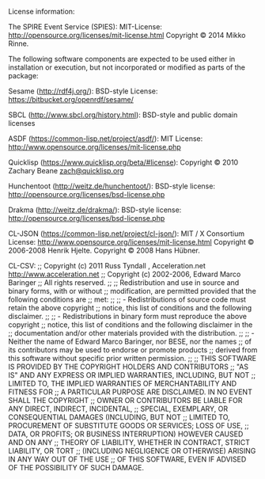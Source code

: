 License information:

The SPIRE Event Service (SPIES):
MIT-License: http://opensource.org/licenses/mit-license.html
Copyright © 2014 Mikko Rinne.

The following software components are expected to be used either in installation or
execution, but not incorporated or modified as parts of the package:

Sesame (http://rdf4j.org/):
BSD-style License: https://bitbucket.org/openrdf/sesame/

SBCL (http://www.sbcl.org/history.html):
BSD-style and public domain licenses

ASDF (https://common-lisp.net/project/asdf/):
MIT License: http://www.opensource.org/licenses/mit-license.php

Quicklisp (https://www.quicklisp.org/beta/#license):
Copyright © 2010 Zachary Beane <zach@quicklisp.org>

Hunchentoot (http://weitz.de/hunchentoot/):
BSD-style license: http://opensource.org/licenses/bsd-license.php

Drakma (http://weitz.de/drakma/):
BSD-style license: http://opensource.org/licenses/bsd-license.php

CL-JSON (https://common-lisp.net/project/cl-json/):
MIT / X Consortium License: http://www.opensource.org/licenses/mit-license.html
Copyright © 2006-2008 Henrik Hjelte.
Copyright © 2008 Hans Hübner.

CL-CSV:
;; Copyright (c) 2011 Russ Tyndall , Acceleration.net http://www.acceleration.net
;; Copyright (c) 2002-2006, Edward Marco Baringer
;; All rights reserved.
;;
;; Redistribution and use in source and binary forms, with or without
;; modification, are permitted provided that the following conditions are
;; met:
;;
;;  - Redistributions of source code must retain the above copyright
;;    notice, this list of conditions and the following disclaimer.
;;
;;  - Redistributions in binary form must reproduce the above copyright
;;    notice, this list of conditions and the following disclaimer in the
;;    documentation and/or other materials provided with the distribution.
;;
;;  - Neither the name of Edward Marco Baringer, nor BESE, nor the names
;;    of its contributors may be used to endorse or promote products
;;    derived from this software without specific prior written permission.
;;
;; THIS SOFTWARE IS PROVIDED BY THE COPYRIGHT HOLDERS AND CONTRIBUTORS
;; "AS IS" AND ANY EXPRESS OR IMPLIED WARRANTIES, INCLUDING, BUT NOT
;; LIMITED TO, THE IMPLIED WARRANTIES OF MERCHANTABILITY AND FITNESS FOR
;; A PARTICULAR PURPOSE ARE DISCLAIMED.  IN NO EVENT SHALL THE COPYRIGHT
;; OWNER OR CONTRIBUTORS BE LIABLE FOR ANY DIRECT, INDIRECT, INCIDENTAL,
;; SPECIAL, EXEMPLARY, OR CONSEQUENTIAL DAMAGES (INCLUDING, BUT NOT
;; LIMITED TO, PROCUREMENT OF SUBSTITUTE GOODS OR SERVICES; LOSS OF USE,
;; DATA, OR PROFITS; OR BUSINESS INTERRUPTION) HOWEVER CAUSED AND ON ANY
;; THEORY OF LIABILITY, WHETHER IN CONTRACT, STRICT LIABILITY, OR TORT
;; (INCLUDING NEGLIGENCE OR OTHERWISE) ARISING IN ANY WAY OUT OF THE USE
;; OF THIS SOFTWARE, EVEN IF ADVISED OF THE POSSIBILITY OF SUCH DAMAGE.


